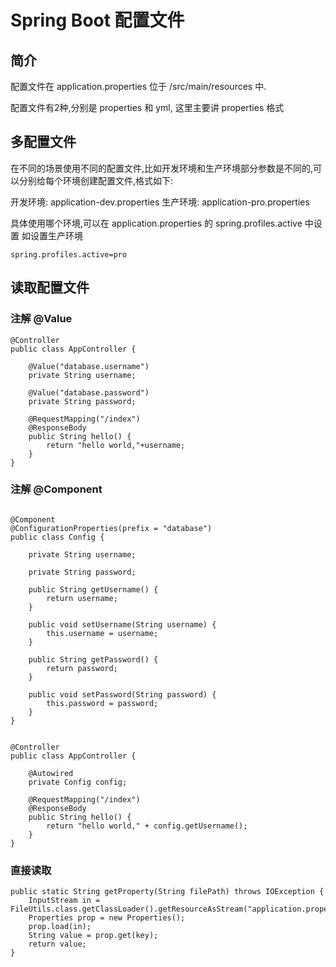 # Spring Boot 配置文件
 


## 简介

配置文件在 application.properties 位于 /src/main/resources 中.

配置文件有2种,分别是 properties 和 yml, 这里主要讲 properties 格式

## 多配置文件

在不同的场景使用不同的配置文件,比如开发环境和生产环境部分参数是不同的,可以分别给每个环境创建配置文件,格式如下:

开发环境: application-dev.properties
生产环境: application-pro.properties

具体使用哪个环境,可以在 application.properties 的 spring.profiles.active 中设置
如设置生产环境
`````
spring.profiles.active=pro
`````

## 读取配置文件

### 注解 @Value

`````
@Controller
public class AppController {
    
    @Value("database.username")
    private String username;
    
    @Value("database.password")
    private String password;

    @RequestMapping("/index")
    @ResponseBody
    public String hello() {
        return "hello world,"+username;
    }
}
`````

### 注解 @Component

`````

@Component
@ConfigurationProperties(prefix = "database")
public class Config {

    private String username;

    private String password;

    public String getUsername() {
        return username;
    }

    public void setUsername(String username) {
        this.username = username;
    }

    public String getPassword() {
        return password;
    }

    public void setPassword(String password) {
        this.password = password;
    }
}


@Controller
public class AppController {

    @Autowired
    private Config config;

    @RequestMapping("/index")
    @ResponseBody
    public String hello() {
        return "hello world," + config.getUsername();
    }
}

`````

### 直接读取

`````
public static String getProperty(String filePath) throws IOException {
    InputStream in = FileUtils.class.getClassLoader().getResourceAsStream("application.properties");
    Properties prop = new Properties();
    prop.load(in);
    String value = prop.get(key);
    return value;
}
`````